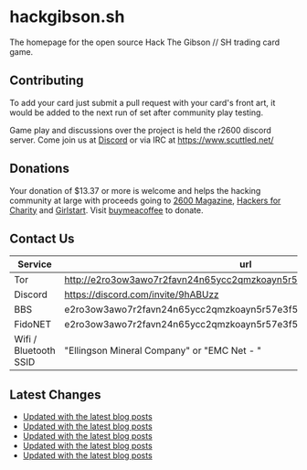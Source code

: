 # hackgibson.sh
The homepage for the open source Hack The Gibson // SH trading card game.


## Contributing

To add your card just submit a pull request with your card's front art, it would be added to the next run of set after community play testing.

Game play and discussions over the project is held the r2600 discord server. Come join us at [Discord](https://discord.com/invite/9hABUzz) or via IRC at https://www.scuttled.net/


## Donations

Your donation of $13.37 or more is welcome and helps the hacking community at large with proceeds going to [2600 Magazine](https://2600.com/), [Hackers for Charity](https://hackersforcharity.org) and [Girlstart](https://girlstart.org).  Visit [buymeacoffee](https://www.buymeacoffee.com/hackgibson.sh) to donate.


## Contact Us

Service | url
-|-
Tor | http://e2ro3ow3awo7r2favn24n65ycc2qmzkoayn5r57e3f56nvjwdcgg32ad.onion
Discord | https://discord.com/invite/9hABUzz
BBS | e2ro3ow3awo7r2favn24n65ycc2qmzkoayn5r57e3f56nvjwdcgg32ad.onion:23
FidoNET | e2ro3ow3awo7r2favn24n65ycc2qmzkoayn5r57e3f56nvjwdcgg32ad.onion:24554
Wifi / Bluetooth SSID | "Ellingson Mineral Company" or "EMC Net - <fidonet address>"

## Latest Changes
<!-- BLOG-POST-LIST:START -->
- [Updated with the latest blog posts](https://github.com/DFW2600/hackgibson.sh/commit/b20c25c49d2d545eefaa1d30c74b407dc7441b5b)
- [Updated with the latest blog posts](https://github.com/DFW2600/hackgibson.sh/commit/c71462f5bdfb5db55d57a4308907fdeb973e3415)
- [Updated with the latest blog posts](https://github.com/DFW2600/hackgibson.sh/commit/d1673354f9f82cb0949136f8eb9a876b082aa368)
- [Updated with the latest blog posts](https://github.com/DFW2600/hackgibson.sh/commit/f29c47d9e5a1b67d8985d7170f782e611aa22b34)
- [Updated with the latest blog posts](https://github.com/DFW2600/hackgibson.sh/commit/aac60a0e705fe8a541951d516c858e455bce6535)
<!-- BLOG-POST-LIST:END -->
